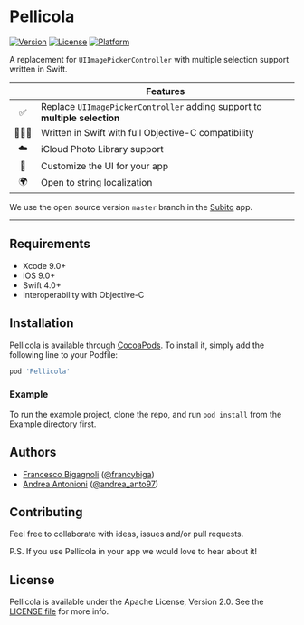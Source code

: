 # Pellicola

[![Version](https://img.shields.io/cocoapods/v/Pellicola.svg?style=flat)](http://cocoapods.org/pods/Pellicola)
[![License](https://img.shields.io/cocoapods/l/Pellicola.svg?style=flat)](http://cocoapods.org/pods/Pellicola)
[![Platform](https://img.shields.io/cocoapods/p/Pellicola.svg?style=flat)](http://cocoapods.org/pods/Pellicola)

A replacement for `UIImagePickerController` with multiple selection support written in Swift.

| | Features |
:---: | --- |
✅ | Replace `UIImagePickerController` adding support to **multiple selection** |
👨🏻‍💻 | Written in Swift with full Objective-C compatibility |
☁️ | iCloud Photo Library support |
🎨 | Customize the UI for your app |
🌍 | Open to string localization |

We use the open source version `master` branch in the [Subito](https://itunes.apple.com/us/app/subito-it/id450775137?ls=1&mt=8) app.

***

## Requirements

* Xcode 9.0+
* iOS 9.0+
* Swift 4.0+
* Interoperability with Objective-C

## Installation

Pellicola is available through [CocoaPods](http://cocoapods.org). To install
it, simply add the following line to your Podfile:

```ruby
pod 'Pellicola'
```

### Example

To run the example project, clone the repo, and run `pod install` from the Example directory first.

## Authors

* [Francesco Bigagnoli](https://github.com/francybiga) ([@francybiga](https://twitter.com/francybiga))
* [Andrea Antonioni](https://github.com/andreaantonioni) ([@andrea_anto97](https://twitter.com/andrea_anto97))

## Contributing

Feel free to collaborate with ideas, issues and/or pull requests.

P.S. If you use Pellicola in your app we would love to hear about it!

## License

Pellicola is available under the Apache License, Version 2.0. See the [LICENSE file](https://github.com/Subito-it/Pellicola/blob/master/LICENSE) for more info.
